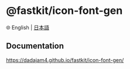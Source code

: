 
# @fastkit/icon-font-gen

🌐 English | [日本語](./README-ja.md)

## Documentation
https://dadajam4.github.io/fastkit/icon-font-gen/
